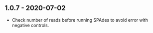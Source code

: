 ## 1.0.7 - 2020-07-02
- Check number of reads before running SPAdes to avoid error with negative controls.